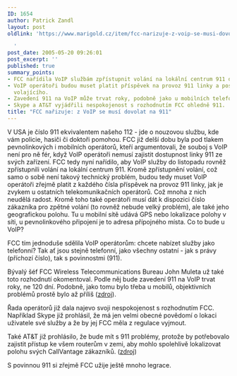```yaml
---
ID: 1654
author: Patrick Zandl
layout: post
oldlink: 'https://www.marigold.cz/item/fcc-narizuje-z-voip-se-musi-dovolat-na-911

  '
post_date: 2005-05-20 09:26:01
post_excerpt: ''
published: true
summary_points:
- FCC nařídila VoIP službám zpřístupnit volání na lokální centrum 911 do listopadu.
- VoIP operátoři budou muset platit příspěvek na provoz 911 linky a poskytovat polohu
  volajícího.
- Zavedení 911 na VoIP může trvat roky, podobně jako u mobilních telefonů.
- Skype a AT&T vyjádřili nespokojenost s rozhodnutím FCC ohledně 911.
title: "FCC nařizuje: z VoIP se musí dovolat na 911"
---
```


<p>V USA je číslo 911 ekvivalentem našeho 112 - jde o nouzovou službu, kde vám policie, hasiči či doktoři pomohou. FCC již delší dobu byla pod tlakem pevnolinkových i mobilních operátorů, kteří argumentovali, že souboj s VoIP není pro ně fér, když VoIP operátoři nemusí zajistit dostupnost linky 911 ze svých zařízení. FCC tedy nyní nařídilo, aby VoIP služby do listopadu rovněž zpřístupnili volání na lokální centrum 911. Kromě zpřístupnění volání, což samo o sobě není takový technický problém, budou tedy muset VoIP operátoři zřejmě platit z každého čísla příspěvek na provoz 911 linky, jak je zvykem u ostatních telekomunikačních operátorů. Což mnoha z nich neudělá radost. Kromě toho také operátoři musí dát k dispozici číslo zákazníka pro zpětné volání (to rovněž nebude velký problém), ale také jeho geografickou polohu. Tu u mobilní sítě udává GPS nebo lokalizace polohy v síti, u pevnolinkového připojení je to adresa přípojného místa. Co to bude u VoIP?</p>

<p>FCC tím jednoduše sdělila VoIP operátorům: chcete nabízet služby jako telefonní? Tak ať jsou stejně telefonní, jako všechny ostatní - jak s právy (příchozí číslo), tak s povinnostmi (911).</p>

<p>Bývalý šéf FCC Wireless Telecommunications Bureau John Muleta už také toto rozhodnutí okomentoval. Podle něj bude zavedení 911 na VoIP trvat roky, ne 120 dní. Podobně, jako tomu bylo třeba u mobilů, objektivních problémů prostě bylo až příliš (<a href="http://blogs.zdnet.com/ip-telephony/?p=434">zdroj</a>). </p>

<p>Řada operátorů již dala najevo svoji nespokojenost s rozhodnutím FCC. Například Skype již prohlásil, že má jen velmi obecné povědomí o lokaci uživatele své služby a že by jej FCC měla z regulace vyjmout. </p>

<p>Také AT&amp;T již prohlásilo, že bude mít s 911 problémy, protože by potřebovalo zajistit přístup ke všem routerům v zemi, aby mohlo spolehlivě lokalizovat polohu svých CallVantage zákazníků. (<a href="http://www.voipplanet.com/news/article.php/3506071">zdroj</a>)</p>

<p>S povinnou 911 si zřejmě FCC užije ještě mnoho legrace.
</p>